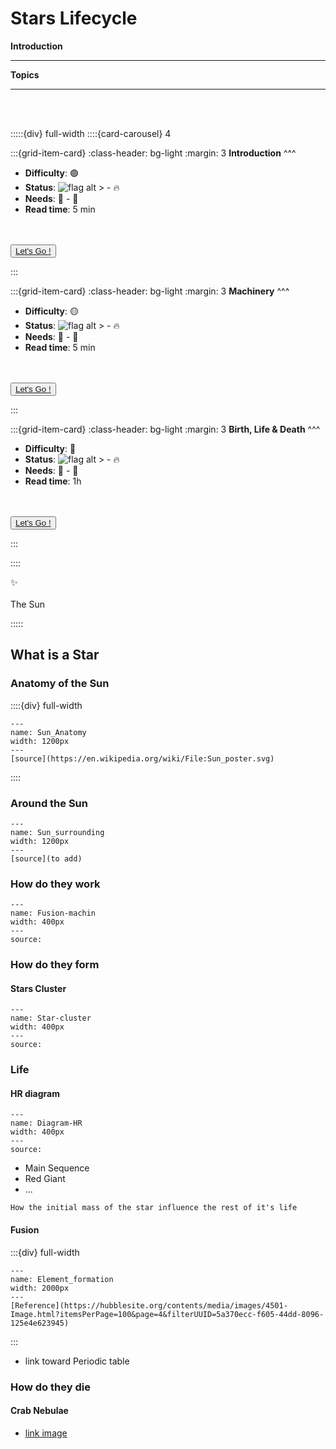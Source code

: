 # Stars Lifecycle 

<p class="emphase2"><strong>Introduction</strong></p>

***

**Topics**

***

<br>
<br>

:::::{div} full-width
::::{card-carousel} 4

:::{grid-item-card}
:class-header: bg-light
:margin: 3
**Introduction**
^^^

- **Difficulty**: 🟢 
- **Status**: ![flag alt >](../../../Docs/Svg_icons/Under_construction.svg) - 🔥
- **Needs**: 🏸 - 💏
- **Read time**: 5 min

<br>
<br>

<div class="wrapper">
<button class="button"><span> <a href="Stars.html"  title= "" target="blank"> Let's Go ! </a></span></button> 
</div>

:::

:::{grid-item-card}
:class-header: bg-light
:margin: 3
**Machinery**
^^^

- **Difficulty**: 🟡 
- **Status**: ![flag alt >](../../../Docs/Svg_icons/Under_construction.svg) - 🔥
- **Needs**: 🏸 - 💏
- **Read time**: 5 min

<br>
<br>

<div class="wrapper">
<button class="button"><span> <a href="Sub_topics/Machinery.html"  title= "" target="blank"> Let's Go ! </a></span></button> 
</div>

:::

:::{grid-item-card}
:class-header: bg-light
:margin: 3
**Birth, Life & Death**
^^^

- **Difficulty**: 🔴 
- **Status**: ![flag alt >](../../../Docs/Svg_icons/Under_construction.svg) - 🔥
- **Needs**: 🏸 - 💏
- **Read time**: 1h

<br>
<br>

<div class="wrapper">
<button class="button"><span> <a href="Sub_topics/Birth_Life_Death.html"  title= "" target="blank"> Let's Go ! </a></span></button> 
</div>

:::

::::


<p class="emphase">&#10024; <br><br>The Sun</p>

:::::


## What is a Star

### Anatomy of the Sun

::::{div} full-width

```{figure} Docs/Sun_poster_wikimedia.svg
---
name: Sun_Anatomy
width: 1200px
---
[source](https://en.wikipedia.org/wiki/File:Sun_poster.svg)
```

::::



### Around the Sun




```{figure} Docs/10pc_all_legend.gif
---
name: Sun_surrounding
width: 1200px
---
[source](to add)
```




### How do they work

```{figure} Docs/Soleil.png
---
name: Fusion-machin
width: 400px
---
source: 
```


### How do they form


#### Stars Cluster

```{figure} Docs/starclust.jpg
---
name: Star-cluster
width: 400px
---
source: 
```


### Life

#### HR diagram

```{figure} Docs/diag-hr.png
---
name: Diagram-HR
width: 400px
---
source: 
```

- Main Sequence
- Red Giant 
- ...

```{note}
How the initial mass of the star influence the rest of it's life
```

#### Fusion

:::{div} full-width

```{figure} Docs/Element_formation.png
---
name: Element_formation
width: 2000px
---
[Reference](https://hubblesite.org/contents/media/images/4501-Image.html?itemsPerPage=100&page=4&filterUUID=5a370ecc-f605-44dd-8096-125e4e623945)
```

:::

- link toward Periodic table

### How do they die

#### Crab Nebulae

- [link image](https://hubblesite.org/contents/media/images/2019/15/4487-Image.html?itemsPerPage=100&page=4&filterUUID=5a370ecc-f605-44dd-8096-125e4e623945)


